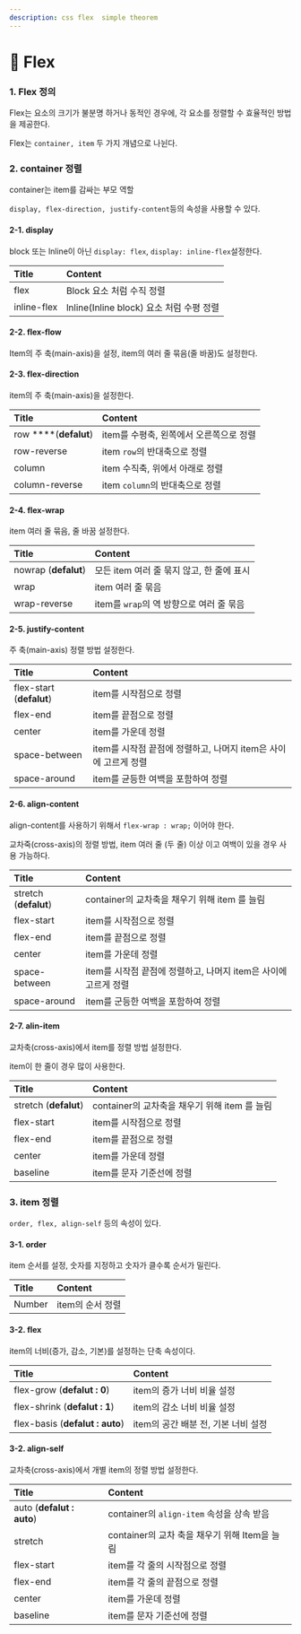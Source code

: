 ```yaml
---
description: css flex  simple theorem
---
```


# 📄 Flex

### 1. Flex 정의

Flex는 요소의 크기가 불분명 하거나 동적인 경우에, 각 요소를 정렬할 수 효율적인 방법을 제공한다.

Flex는 `container, item` 두 가지 개념으로 나뉜다. 

### 2. container 정렬

container는 item를 감싸는 부모 역할

`display, flex-direction, justify-content`등의 속성을 사용할 수 있다.

#### 2-1. display

block 또는 lnline이 아닌  `display: flex`, `display: inline-flex`설정한다.

| Title | Content |
| :--- | :--- |
| flex | Block 요소 처럼 수직 정렬 |
| inline-flex | lnline\(Inline block\) 요소 처럼 수평 정렬 |

#### 2-2. flex-flow

Item의 주 축\(main-axis\)을 설정, item의 여러 줄 묶음\(줄 바꿈\)도 설정한다.

#### 2-3. flex-direction 

item의 주 축\(main-axis\)을 설정한다.

| Title | Content |
| :--- | :--- |
| row ****\(**defalut**\) | item를 수평축, 왼쪽에서 오른쪽으로 정렬 |
| row-reverse | item `row`의 반대축으로 정렬 |
|  column | item 수직축, 위에서 아래로 정렬 |
| column-reverse | item `column`의 반대축으로 정렬 |

#### 2-4. flex-wrap

item 여러 줄 묶음, 줄 바꿈 설정한다.

| Title | Content |
| :--- | :--- |
| nowrap \(**defalut**\) | 모든 item 여러 줄 묶지 않고, 한 줄에 표시 |
| wrap | item 여러 줄 묶음 |
| wrap-reverse | item를 `wrap`의 역 방향으로 여러 줄 묶음  |

#### 2-5. justify-content

주 축\(main-axis\) 정렬 방법 설정한다.

| Title | Content |
| :--- | :--- |
| flex-start \(**defalut**\) | item를 시작점으로 정렬 |
| flex-end | item를 끝점으로 정렬 |
| center | item를 가운데 정렬 |
| space-between | item를 시작점 끝점에 정렬하고, 나머지 item은 사이에 고르게 정렬 |
| space-around | item를 균등한 여백을 포함하여 정렬 |

#### 2-6. align-content 

align-content를 사용하기 위해서 `flex-wrap : wrap;` 이어야 한다.

교차죽\(cross-axis\)의 정렬 방법, item 여러 줄 \(두 줄\) 이상 이고 여백이 있을 경우 사용 가능하다.

| Title | Content |
| :--- | :--- |
| stretch \(**defalut**\) | container의 교차축을 채우기 위해 item 를 늘림 |
| flex-start | item를 시작점으로 정렬 |
| flex-end | item를 끝점으로 정렬 |
| center | item를 가운데 정렬 |
| space-between | item를 시작점 끝점에 정렬하고, 나머지 item은 사이에 고르게 정렬 |
| space-around | item를 군등한 여백을 포함하여 정렬 |

####  2-7. alin-item

교차축\(cross-axis\)에서 item를 정렬 방법 설정한다.

item이 한 줄이 경우 많이 사용한다.

| Title | Content |
| :--- | :--- |
| stretch \(**defalut**\) | container의 교차축을 채우기 위해 item 를 늘림 |
| flex-start | item를 시작점으로 정렬 |
| flex-end | item를 끝점으로 정렬 |
| center | item를 가운데 정렬 |
| baseline | item를 문자 기준선에 정렬 |

### 3. item 정렬

`order, flex, align-self` 등의 속성이 있다.

#### 3-1. order

item 순서를 설정, 숫자를 지정하고 숫자가 클수록 순서가 밀린다.

| Title | Content |
| :--- | :--- |
| Number | item의 순서 정렬 |

#### 3-2. flex

item의 너비\(증가, 감소, 기본\)를 설정하는 단축 속성이다.

| Title | Content |
| :--- | :--- |
| flex-grow \(**defalut : 0**\) | item의 증가 너비 비율 설정 |
| flex-shrink \(**defalut : 1**\) | item의 감소 너비 비율 설정 |
| flex-basis \(**defalut : auto**\)  | item의 공간 배분 전, 기본 너비 설정 |

#### 3-2. align-self

교차축\(cross-axis\)에서 개별 item의 정렬 방법 설정한다.

| Title | Content |
| :--- | :--- |
| auto \(**defalut : auto**\) |  container의 `align-item` 속성을 상속 받음 |
| stretch | container의 교차 축을 채우기 위해 Item을 늘림 |
| flex-start | item를 각 줄의 시작점으로 정렬 |
| flex-end | item를 각 줄의 끝점으로 정렬 |
| center | item를 가운데 정렬 |
| baseline | item를 문자 기준선에 정렬 |


